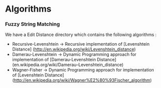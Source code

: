 Algorithms
==========

### Fuzzy String Matching

We have a Edit Distance directory which contains the following algorithms :


* Recursive-Levenshtein -> Recursive implementation of [Levenshtein Distance] (http://en.wikipedia.org/wiki/Levenshtein_distance)
* Damerau-Levenshtein -> Dynamic Programming approach for implementation of [Damerau-Levenshtein Distance] (en.wikipedia.org/wiki/Damerau–Levenshtein_distance)
* Wagner-Fisher -> Dynamic Programming approach for implementation of [Levenshtein Distance] (http://en.wikipedia.org/wiki/Wagner%E2%80%93Fischer_algorithm)

